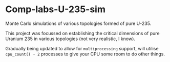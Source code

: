 # Comp-labs-U-235-sim
Monte Carlo simulations of various topologies formed of pure U-235.

This project was focussed on establishing the critical dimensions of pure Uranium 235 in various topologies (not very realistic, I know). 

Gradually being updated to allow for `multiprocessing` support, will utilise `cpu_count() - 2` processes to give your CPU some room to do other things.
